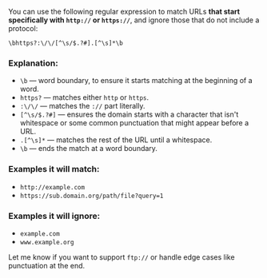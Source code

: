 
You can use the following regular expression to match URLs **that start specifically with `http://` or `https://`**, and ignore those that do not include a protocol:

```regex
\bhttps?:\/\/[^\s/$.?#].[^\s]*\b
```

### Explanation:

* `\b` — word boundary, to ensure it starts matching at the beginning of a word.
* `https?` — matches either `http` or `https`.
* `:\/\/` — matches the `://` part literally.
* `[^\s/$.?#]` — ensures the domain starts with a character that isn't whitespace or some common punctuation that might appear before a URL.
* `.[^\s]*` — matches the rest of the URL until a whitespace.
* `\b` — ends the match at a word boundary.

### Examples it **will match**:

* `http://example.com`
* `https://sub.domain.org/path/file?query=1`

### Examples it **will ignore**:

* `example.com`
* `www.example.org`

Let me know if you want to support `ftp://` or handle edge cases like punctuation at the end.

